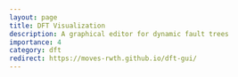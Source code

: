 ```yaml
---
layout: page
title: DFT Visualization
description: A graphical editor for dynamic fault trees
importance: 4
category: dft
redirect: https://moves-rwth.github.io/dft-gui/
---
```

